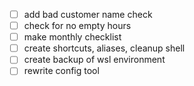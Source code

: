 - [ ] add bad customer name check
- [ ] check for no empty hours
- [ ] make monthly checklist 
- [ ] create shortcuts, aliases, cleanup shell
- [ ] create backup of wsl environment
- [ ] rewrite config tool
